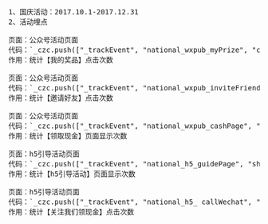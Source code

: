 <pre>
1、国庆活动：2017.10.1-2017.12.31
2、活动埋点

页面：公众号活动页面  
代码：`_czc.push(["_trackEvent", "national_wxpub_myPrize", "click", "myPrize", 1, ""]);`  
作用：统计【我的奖品】点击次数

页面：公众号活动页面  
代码：`_czc.push(["_trackEvent", "national_wxpub_inviteFriends", "click", "inviteFriends", 1, ""]);`  
作用：统计【邀请好友】点击次数

页面：公众号活动页面  
代码：`_czc.push(["_trackEvent", "national_wxpub_cashPage", "show", "cashPage", 1, ""]);`  
作用：统计【领取现金】页面显示次数

页面：h5引导活动页面  
代码：`_czc.push(["_trackEvent", "national_h5_guidePage", "show", "guidePage", 1, ""]);`  
作用：统计【h5引导活动】页面显示次数

页面：h5引导活动页面  
代码：`_czc.push(["_trackEvent", "national_h5_ callWechat", "click", "callWechat", 1, ""]);`  
作用：统计【关注我们领现金】点击次数

</pre>